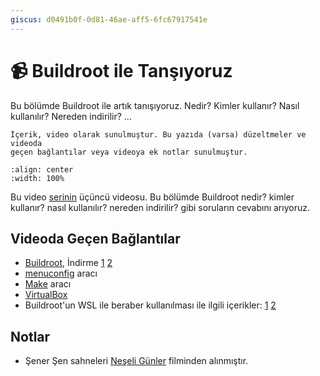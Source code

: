 ```yaml
---
giscus: d0491b0f-0d81-46ae-aff5-6fc67917541e
---
```


# 📹 Buildroot ile Tanşıyoruz

Bu bölümde Buildroot ile artık tanışıyoruz. Nedir? Kimler kullanır? Nasıl
kullanılır? Nereden indirilir? ...

```{note}
İçerik, video olarak sunulmuştur. Bu yazıda (varsa) düzeltmeler ve videoda
geçen bağlantılar veya videoya ek notlar sunulmuştur.
```

```{youtube} meLZZuCS4gI
:align: center
:width: 100%
```

Bu video
[serinin](https://www.youtube.com/playlist?list=PLr5LL6z9GIeE2auxES8u_MycPvl6AlCZw)
üçüncü videosu. Bu bölümde Buildroot nedir? kimler kullanır? nasıl kullanılır?
nereden indirilir? gibi soruların cevabını arıyoruz.

## Videoda Geçen Bağlantılar

- [Buildroot](https://buildroot.org/), İndirme
  [1](https://buildroot.org/download.html)
  [2](https://buildroot.org/downloads/)
- [menuconfig](https://en.wikipedia.org/wiki/Menuconfig) aracı
- [Make](https://en.wikipedia.org/wiki/Make_(software)) aracı
- [VirtualBox](https://www.virtualbox.org/)
- Buildroot'un WSL ile beraber kullanılması ile ilgili içerikler:
  [1](https://blog.mjjames.co.uk/2019/06/can-you-use-buildroot-with-windows.html)
  [2](https://www.reddit.com/r/embedded/comments/fgnw1u/is_buildroot_or_yocto_or_alternatives_available/)

## Notlar

- Şener Şen sahneleri [Neşeli Günler](https://www.youtube.com/watch?v=ulncsMqlDQY)
  filminden alınmıştır.

